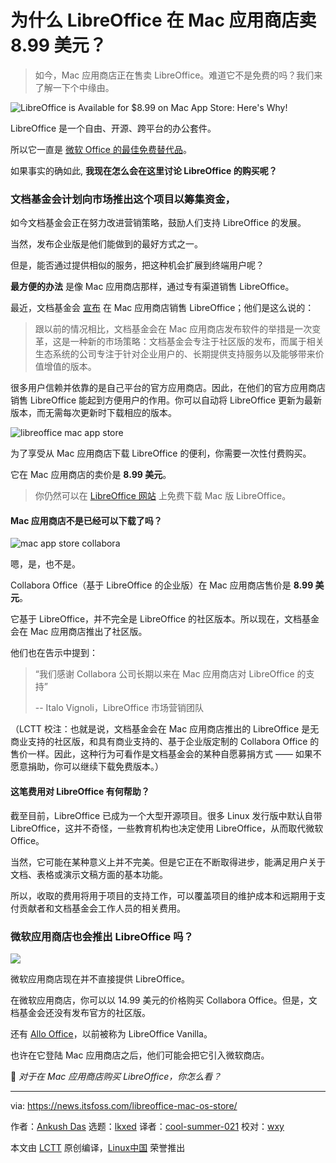 [#]: subject: "LibreOffice is Available for $8.99 on Mac App Store: Here's Why!"
[#]: via: "https://news.itsfoss.com/libreoffice-mac-os-store/"
[#]: author: "Ankush Das https://news.itsfoss.com/author/ankush/"
[#]: collector: "lkxed"
[#]: translator: "cool-summer-021"
[#]: reviewer: "wxy"
[#]: publisher: "wxy"
[#]: url: "https://linux.cn/article-15075-1.html"

为什么 LibreOffice 在 Mac 应用商店卖 8.99 美元？
======

> 如今，Mac 应用商店正在售卖 LibreOffice。难道它不是免费的吗？我们来了解一下个中缘由。

![LibreOffice is Available for $8.99  on Mac App Store: Here's Why!][1]

LibreOffice 是一个自由、开源、跨平台的办公套件。

所以它一直是 [微软 Office 的最佳免费替代品][2]。

如果事实的确如此, **我现在怎么会在这里讨论 LibreOffice 的购买呢？**

### 文档基金会计划向市场推出这个项目以筹集资金，

如今文档基金会正在努力改进营销策略，鼓励人们支持 LibreOffice 的发展。

当然，发布企业版是他们能做到的最好方式之一。

但是，能否通过提供相似的服务，把这种机会扩展到终端用户呢？

**最方便的办法** 是像 Mac 应用商店那样，通过专有渠道销售 LibreOffice。

最近，文档基金会 [宣布][4] 在 Mac 应用商店销售 LibreOffice；他们是这么说的：

> 跟以前的情况相比，文档基金会在 Mac 应用商店发布软件的举措是一次变革，这是一种新的市场策略：文档基金会专注于社区版的发布，而属于相关生态系统的公司专注于针对企业用户的、长期提供支持服务以及能够带来价值增值的版本。

很多用户信赖并依靠的是自己平台的官方应用商店。因此，在他们的官方应用商店销售 LibreOffice 能起到方便用户的作用。你可以自动将 LibreOffice 更新为最新版本，而无需每次更新时下载相应的版本。

![libreoffice mac app store][5]

为了享受从 Mac 应用商店下载 LibreOffice 的便利，你需要一次性付费购买。

它在 Mac 应用商店的卖价是 **8.99 美元**。

> 你仍然可以在 [LibreOffice 网站][6] 上免费下载 Mac 版 LibreOffice。

#### Mac 应用商店不是已经可以下载了吗？

![mac app store collabora][7]

嗯，是，也不是。

Collabora Office（基于 LibreOffice 的企业版）在 Mac 应用商店售价是 **8.99 美元**。

它基于 LibreOffice，并不完全是 LibreOffice 的社区版本。所以现在，文档基金会在  Mac 应用商店推出了社区版。

他们也在告示中提到：

> “我们感谢 Collabora 公司长期以来在 Mac 应用商店对 LibreOffice 的支持”
>
> -- Italo Vignoli，LibreOffice 市场营销团队

（LCTT 校注：也就是说，文档基金会在 Mac 应用商店推出的 LibreOffice 是无商业支持的社区版，和具有商业支持的、基于企业版定制的 Collabora Office 的售价一样。因此，这种行为可看作是文档基金会的某种自愿募捐方式 —— 如果不愿意捐助，你可以继续下载免费版本。）

#### 这笔费用对 LibreOffice 有何帮助？

截至目前，LibreOffice 已成为一个大型开源项目。很多 Linux 发行版中默认自带 LibreOffice，这并不奇怪，一些教育机构也决定使用 LibreOffice，从而取代微软 Office。

当然，它可能在某种意义上并不完美。但是它正在不断取得进步，能满足用户关于文档、表格或演示文稿方面的基本功能。

所以，收取的费用将用于项目的支持工作，可以覆盖项目的维护成本和远期用于支付贡献者和文档基金会工作人员的相关费用。

### 微软应用商店也会推出 LibreOffice 吗？

![][8]

微软应用商店现在并不直接提供 LibreOffice。

在微软应用商店，你可以以 14.99 美元的价格购买 Collabora Office。但是，文档基金会还没有发布官方的社区版。

还有 [Allo Office][9]，以前被称为 LibreOffice Vanilla。

也许在它登陆 Mac 应用商店之后，他们可能会把它引入微软商店。

💬 *对于在 Mac 应用商店购买 LibreOffice，你怎么看？*

--------------------------------------------------------------------------------

via: https://news.itsfoss.com/libreoffice-mac-os-store/

作者：[Ankush Das][a]
选题：[lkxed][b]
译者：[cool-summer-021](https://github.com/cool-summer-021)
校对：[wxy](https://github.com/wxy)

本文由 [LCTT](https://github.com/LCTT/TranslateProject) 原创编译，[Linux中国](https://linux.cn/) 荣誉推出

[a]: https://news.itsfoss.com/author/ankush/
[b]: https://github.com/lkxed
[1]: https://news.itsfoss.com/content/images/size/w1200/2022/09/libreoffice-mac-app-store.png
[2]: https://itsfoss.com/best-free-open-source-alternatives-microsoft-office/
[3]: https://itsfoss.com/best-free-open-source-alternatives-microsoft-office/
[4]: https://blog.documentfoundation.org/blog/2022/09/19/the-document-foundation-releases-libreoffice-on-apples-mac-app-store/
[5]: https://news.itsfoss.com/content/images/2022/09/libreoffice-mac-1.jpg
[6]: https://www.libreoffice.org/download/download-libreoffice/
[7]: https://news.itsfoss.com/content/images/2022/09/collabora-mac.webp
[8]: https://news.itsfoss.com/content/images/2022/09/collabora-windows.jpg
[9]: https://apps.microsoft.com/store/detail/allooffice/9MWJQ9TX63F9
